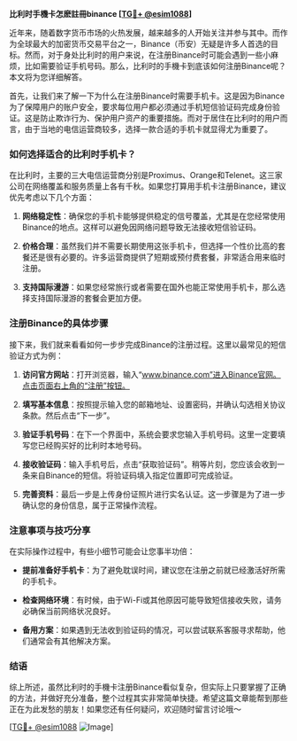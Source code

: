 **比利时手機卡怎麽註冊binance [[TG💪+ @esim1088](https://t.me/s/esim1088)]**

近年来，随着数字货币市场的火热发展，越来越多的人开始关注并参与其中。而作为全球最大的加密货币交易平台之一，Binance（币安）无疑是许多人首选的目标。然而，对于身处比利时的用户来说，在注册Binance时可能会遇到一些小麻烦，比如需要验证手机号码。那么，比利时的手機卡到底该如何注册Binance呢？本文将为您详细解答。

首先，让我们来了解一下为什么在注册Binance时需要手机卡。这是因为Binance为了保障用户的账户安全，要求每位用户都必须通过手机短信验证码完成身份验证。这是防止欺诈行为、保护用户资产的重要措施。而对于居住在比利时的用户而言，由于当地的电信运营商较多，选择一款合适的手机卡就显得尤为重要了。

### 如何选择适合的比利时手机卡？

在比利时，主要的三大电信运营商分别是Proximus、Orange和Telenet。这三家公司在网络覆盖和服务质量上各有千秋。如果您打算用手机卡注册Binance，建议优先考虑以下几个方面：

1. **网络稳定性**：确保您的手机卡能够提供稳定的信号覆盖，尤其是在您经常使用Binance的地点。这样可以避免因网络问题导致无法接收短信验证码。
   
2. **价格合理**：虽然我们并不需要长期使用这张手机卡，但选择一个性价比高的套餐还是很有必要的。许多运营商提供了短期或预付费套餐，非常适合用来临时注册。

3. **支持国际漫游**：如果您经常旅行或者需要在国外也能正常使用手机卡，那么选择支持国际漫游的套餐会更加方便。

### 注册Binance的具体步骤

接下来，我们就来看看如何一步步完成Binance的注册过程。这里以最常见的短信验证方式为例：

1. **访问官方网站**：打开浏览器，输入“www.binance.com”进入Binance官网。点击页面右上角的“注册”按钮。

2. **填写基本信息**：按照提示输入您的邮箱地址、设置密码，并确认勾选相关协议条款。然后点击“下一步”。

3. **验证手机号码**：在下一个界面中，系统会要求您输入手机号码。这里一定要填写您已经购买好的比利时本地号码。

4. **接收验证码**：输入手机号后，点击“获取验证码”。稍等片刻，您应该会收到一条来自Binance的短信。将验证码填入指定位置即可完成验证。

5. **完善资料**：最后一步是上传身份证照片进行实名认证。这一步骤是为了进一步确认您的身份信息，属于正常操作流程。

### 注意事项与技巧分享

在实际操作过程中，有些小细节可能会让您事半功倍：

- **提前准备好手机卡**：为了避免耽误时间，建议您在注册之前就已经激活好所需的手机卡。
  
- **检查网络环境**：有时候，由于Wi-Fi或其他原因可能导致短信接收失败，请务必确保当前网络状况良好。

- **备用方案**：如果遇到无法收到验证码的情况，可以尝试联系客服寻求帮助，他们通常会有其他解决方案。

### 结语

综上所述，虽然比利时的手機卡注册Binance看似复杂，但实际上只要掌握了正确的方法，并做好充分准备，整个过程其实非常简单快捷。希望这篇文章能帮到那些正在为此发愁的朋友！如果您还有任何疑问，欢迎随时留言讨论哦～ 

[[TG💪+ @esim1088](https://t.me/s/esim1088) ![Image](https://i.postimg.cc/4NQfJmqS/Snipaste-2025-05-13-00-14-12.png)]